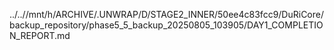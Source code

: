 ../..//mnt/h/ARCHIVE/.UNWRAP/D/STAGE2_INNER/50ee4c83fcc9/DuRiCore/backup_repository/phase5_5_backup_20250805_103905/DAY1_COMPLETION_REPORT.md
